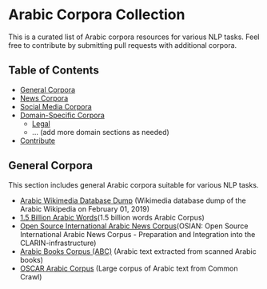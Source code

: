 # Arabic Corpora Collection

This is a curated list of Arabic corpora resources for various NLP tasks. Feel free to contribute by submitting pull requests with additional corpora.

## Table of Contents

* [General Corpora](#general-corpora)
* [News Corpora](#news-corpora)
* [Social Media Corpora](#social-media-corpora)
* [Domain-Specific Corpora](#domain-specific-corpora)
    * [Legal]([#legal-corpora])
    * ... (add more domain sections as needed)
* [Contribute](#contribute)

## General Corpora

This section includes general Arabic corpora suitable for various NLP tasks.

* [Arabic Wikimedia Database Dump](https://archive.org/details/arwiki-20190201) (Wikimedia database dump of the Arabic Wikipedia on February 01, 2019)
* [1.5 Billion Arabic Words](https://www.semanticscholar.org/paper/1.5-billion-words-Arabic-Corpus-El-Khair/f3eeef4afb81223df96575adadf808fe7fe440b4)(1.5 billion words Arabic Corpus)
* [Open Source International Arabic News Corpus](https://aclanthology.org/W19-4619/)(OSIAN: Open Source International Arabic News Corpus - Preparation and Integration into the CLARIN-infrastructure)
* [Arabic Books Corpus (ABC)](https://github.com/qcri/ABC) (Arabic text extracted from scanned Arabic books)
* [OSCAR Arabic Corpus](https://dumps.wikimedia.org/oscar/2022-06/ar.tar.gz) (Large corpus of Arabic text from Common Crawl)

